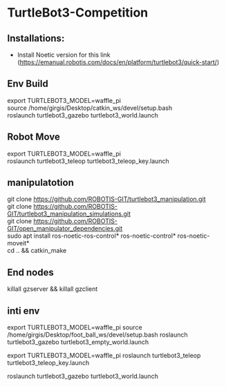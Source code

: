# TurtleBot3-Competition

## Installations:

- Install Noetic version for this link
(https://emanual.robotis.com/docs/en/platform/turtlebot3/quick-start/)


## Env Build

export TURTLEBOT3_MODEL=waffle_pi <br>
source /home/girgis/Desktop/catkin_ws/devel/setup.bash <br>
roslaunch turtlebot3_gazebo turtlebot3_world.launch <br>

## Robot Move

export TURTLEBOT3_MODEL=waffle_pi <br>
roslaunch turtlebot3_teleop turtlebot3_teleop_key.launch <br>


## manipulatotion

git clone https://github.com/ROBOTIS-GIT/turtlebot3_manipulation.git <br> 
git clone https://github.com/ROBOTIS-GIT/turtlebot3_manipulation_simulations.git <br> 
git clone https://github.com/ROBOTIS-GIT/open_manipulator_dependencies.git <br>
sudo apt install ros-noetic-ros-control* ros-noetic-control* ros-noetic-moveit* <br>
cd .. && catkin_make <br>

## End nodes
killall gzserver && killall gzclient



## inti env
export TURTLEBOT3_MODEL=waffle_pi
source /home/girgis/Desktop/foot_ball_ws/devel/setup.bash
roslaunch turtlebot3_gazebo turtlebot3_empty_world.launch

export TURTLEBOT3_MODEL=waffle_pi
roslaunch turtlebot3_teleop turtlebot3_teleop_key.launch


roslaunch turtlebot3_gazebo turtlebot3_world.launch


